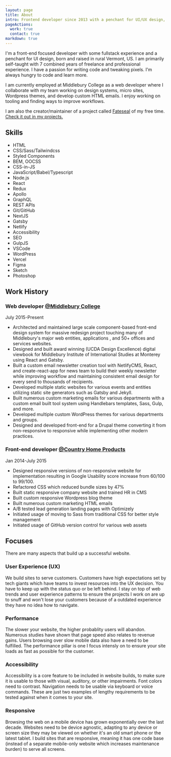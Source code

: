```yaml
---
layout: page
title: About
intro: Frontend developer since 2013 with a penchant for UI/UX design, born and raised in rural Vermont.
pageActions:
  work: true
  contact: true
markdown: true
---
```


I'm a front-end focused developer with some fullstack experience and a penchant for UI design, born and raised in rural Vermont, US. I am primarily self-taught with 7 combined years of freelance and professional experience. I have a passion for writing code and tweaking pixels. I'm always hungry to code and learn more.

I am currently employed at Middlebury College as a web developer where I collaborate with my team working on design systems, micro sites, Wordpress themes, and develop custom HTML emails. I enjoy working on tooling and finding ways to improve workflows.

I am also the creator/maintainer of a project called [Fateseal](https://www.fateseal.com) of my free time. [Check it out in my projects.](/work/fateseal)

## Skills

- HTML
- CSS/Sass/Tailwindcss
- Styled Components
- BEM, OOCSS
- CSS-in-JS
- JavaScript/Babel/Typescript
- Node.js
- React
- Redux
- Apollo
- GraphQL
- REST APIs
- Git/GitHub
- NextJS
- Gatsby
- Netlify
- Accessibility
- SEO
- GulpJS
- VSCode
- WordPress
- Vercel
- Figma
- Sketch
- Photoshop

## Work History

### Web developer [@Middlebury College]()

July 2015-Present

- Architected and maintained large scale component-based front-end design system for massive redesign project touching many of Middlebury's major web entities, applications , and 50+ offices and services websites.
- Designed and built award winning (UCDA Design Excellence) digital viewbook for Middlebury Institute of International Studies at Monterey using React and Gatsby.
- Built a custom email newsletter creation tool with NetlifyCMS, React, and create-react-app for news team to build their weekly newsletter while improving workflow and maintaining consistent email design for every send to thousands of recipients.
- Developed multiple static websites for various events and entities utilizing static site generators such as Gatsby and Jekyll.
- Built numerous custom marketing emails for various departments with a custom email built tool system using Handlebars templates, Sass, Gulp, and more.
- Developed multiple custom WordPress themes for various departments and groups.
- Designed and developed front-end for a Drupal theme converting it from non-responsive to responsive while implementing other modern practices.

### Front-end developer [@Country Home Products]()

Jan 2014-July 2015

- Designed responsive versions of non-responsive website for implementation resulting in Google Usability score increase from 60/100 to 99/100.
- Refactored CSS which reduced bundle sizes by 47%
- Built static responsive company website and trained HR in CMS
- Built custom responsive Wordpress blog theme
- Built numerous custom marketing HTML emails
- A/B tested lead generation landing pages with Optimizely
- Initiated usage of moving to Sass from traditional CSS for better style management
- Initiated usage of GitHub version control for various web assets

## Focuses

There are many aspects that build up a successful website.

### User Experience (UX)

We build sites to serve customers. Customers have high expectations set by tech giants which have teams to invest resources into the UX decision. You have to keep up with the status quo or be left behind. I stay on top of web trends and user experience patterns to ensure the projects I work on are up to snuff and won't lose your customers because of a outdated experience they have no idea how to navigate.

### Performance

The slower your website, the higher probablity users will abandon. Numerous studies have shown that page speed also relates to revenue gains. Users browsing over slow mobile data also have a need to be fulfilled. The performance pillar is one I focus intensly on to ensure your site loads as fast as possible for the customer.

### Accessibility

Accessibility is a core feature to be included in website builds, to make sure it is usable to those with visual, auditory, or other impairments. Font colors need to contrast. Navigation needs to be usable via keyboard or voice commands. These are just two examples of lengthy requirements to be tested against when it comes to your site.

### Responsive

Browsing the web on a mobile device has grown exponentially over the last decade. Websites need to be device agnostic, adapting to any device or screen size they may be viewed on whether it's an old smart phone or the latest tablet. I build sites that are responsive, meaning it has one code base (instead of a separate mobile-only website which increases maintenance burden) to serve all screens.

<!-- ### Search Engine Optimization (SEO)

Websites need to built with specific code in specific areas to ensure search engines can interpet their content and rank them accordingly. -->
